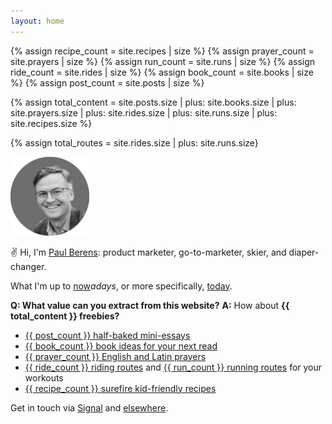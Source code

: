 ```yaml
---
layout: home
---
```

{% assign recipe_count = site.recipes | size %}
{% assign prayer_count = site.prayers | size %}
{% assign run_count = site.runs | size %}
{% assign ride_count = site.rides | size %}
{% assign book_count = site.books | size %}
{% assign post_count = site.posts | size %}

{% assign total_content = site.posts.size
    | plus: site.books.size
    | plus: site.prayers.size
    | plus: site.rides.size
    | plus: site.runs.size
    | plus: site.recipes.size %}

{% assign total_routes = site.rides.size | plus: site.runs.size}

<img src="/assets/images/avatar_pmb_bw.png" alt="PMB avatar b/w" style="width: 25%;">

✌ Hi, I'm [Paul Berens](/infobox/): product marketer, go-to-marketer, skier, and diaper-changer.

What I'm up to [now](/now/)*adays*, or more specifically, [today](/today/).

**Q: What value can you extract from this website?** **A:** How about **{{ total_content }} freebies?**
- [{{ post_count }} half-baked mini-essays](/blog/)
- [{{ book_count }} book ideas for your next read](/books/)
- [{{ prayer_count }} English and Latin prayers](/prayers/)
- [{{ ride_count }} riding routes](/cycling/) and [{{ run_count }} running routes](/running/) for your workouts
- [{{ recipe_count }} surefire kid-friendly recipes](/recipes/)

Get in touch via <a href="https://signal.me/#eu/ZIW9Fp74JntNZR6qR3lzP75kawn7rnT4aCdYIPAOG6eeO25MvYpC5a36bQqXv57v" target="_blank">Signal</a> and [elsewhere](/contact/).